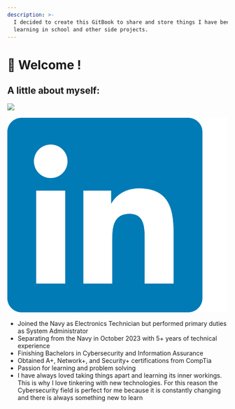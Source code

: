 ```yaml
---
description: >-
  I decided to create this GitBook to share and store things I have been
  learning in school and other side projects.
---
```


# 👋 Welcome !

## A little about myself:

![](<.gitbook/assets/Untitled (800 × 800 px) (1).png>)

[<img src=".gitbook/assets/linkedin-logo-png-2026.png" alt="" data-size="line">](https://www.linkedin.com/in/denis-cabrera/)

* Joined the Navy as Electronics Technician but performed primary duties as System Administrator
* Separating from the Navy in October 2023 with 5+ years of technical experience
* Finishing Bachelors in Cybersecurity and Information Assurance
* Obtained A+, Network+, and Security+ certifications from CompTia
* Passion for learning and problem solving
* I have always loved taking things apart and learning its inner workings. This is why I love tinkering with new technologies. For this reason the Cybersecurity field is perfect for me because it is constantly changing and there is always something new to learn
